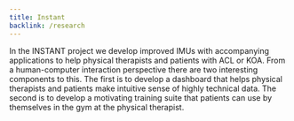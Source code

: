 ```yaml
---
title: Instant
backlink: /research
---
```


In the INSTANT project we develop improved IMUs with accompanying applications to help physical therapists and patients with ACL or KOA.
From a human-computer interaction perspective there are two interesting components to this. The first is to develop a dashboard that helps physical therapists and patients make intuitive sense of highly technical data. The second is to develop a motivating training suite that patients can use by themselves in the gym at the physical therapist.